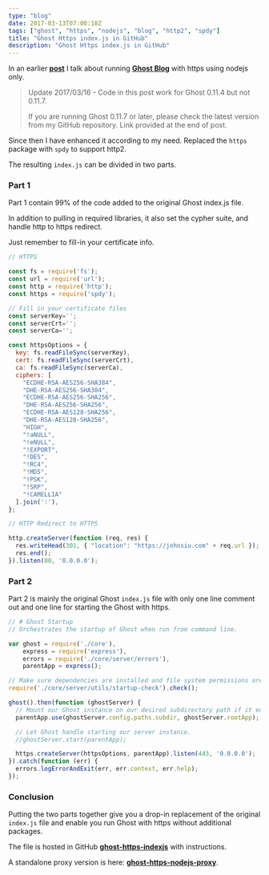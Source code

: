 ```yaml
---
type: "blog"
date: 2017-03-13T07:00:18Z
tags: ["ghost", "https", "nodejs", "blog", "http2", "spdy"]
title: "Ghost Https index.js in GitHub"
description: "Ghost Https index.js in GitHub"
---
```


In an earlier __[post](/ghost-blog-self-hosted-with-https-using-nodejs-only/)__ I talk about running __[Ghost Blog](//ghost.org)__ with https using nodejs only.
<!--more-->

> Update 2017/03/16 - Code in this post work for Ghost 0.11.4 but not 0.11.7.
>
>If you are running Ghost 0.11.7 or later, please check the latest version from my GitHub repository. Link provided at the end of post.

Since then I have enhanced it according to my need. Replaced the `https` package with `spdy` to support http2.

The resulting `index.js` can be divided in two parts.

### Part 1

Part 1 contain 99% of the code added to the original Ghost index.js file.

In addition to pulling in required libraries, it also set the cypher suite, and handle http to https redirect.

Just remember to fill-in your certificate info.

```js
// HTTPS

const fs = require('fs');
const url = require('url');
const http = require('http');
const https = require('spdy');

// Fill in your certificate files
const serverKey='';
const serverCrt='';
const serverCa='';

const httpsOptions = {
  key: fs.readFileSync(serverKey),
  cert: fs.readFileSync(serverCrt),
  ca: fs.readFileSync(serverCa),
  ciphers: [
    "ECDHE-RSA-AES256-SHA384",
    "DHE-RSA-AES256-SHA384",
    "ECDHE-RSA-AES256-SHA256",
    "DHE-RSA-AES256-SHA256",
    "ECDHE-RSA-AES128-SHA256",
    "DHE-RSA-AES128-SHA256",
    "HIGH",
    "!aNULL",
    "!eNULL",
    "!EXPORT",
    "!DES",
    "!RC4",
    "!MD5",
    "!PSK",
    "!SRP",
    "!CAMELLIA"
  ].join(':'),
};

// HTTP Redirect to HTTPS

http.createServer(function (req, res) {
  res.writeHead(301, { "location": "https://johnsiu.com" + req.url });
  res.end();
}).listen(80, '0.0.0.0');
```

### Part 2

Part 2 is mainly the original Ghost `index.js` file with only one line comment out and one line for starting the Ghost with https.

```js
// # Ghost Startup
// Orchestrates the startup of Ghost when run from command line.

var ghost = require('./core'),
    express = require('express'),
    errors = require('./core/server/errors'),
    parentApp = express();

// Make sure dependencies are installed and file system permissions are correct.
require('./core/server/utils/startup-check').check();

ghost().then(function (ghostServer) {
  // Mount our Ghost instance on our desired subdirectory path if it exists.
  parentApp.use(ghostServer.config.paths.subdir, ghostServer.rootApp);

  // Let Ghost handle starting our server instance.
  //ghostServer.start(parentApp);

  https.createServer(httpsOptions, parentApp).listen(443, '0.0.0.0');
}).catch(function (err) {
  errors.logErrorAndExit(err, err.context, err.help);
});
```

### Conclusion

Putting the two parts together give you a drop-in replacement of the original `index.js` file and enable you run Ghost with https without additional packages.

The file is hosted in GitHub __[ghost-https-indexjs](//github.com/J-Siu/ghost-https-indexjs)__ with instructions.

A standalone proxy version is here: __[ghost-https-nodejs-proxy](//github.com/J-Siu/ghost-https-nodejs-proxy)__.
